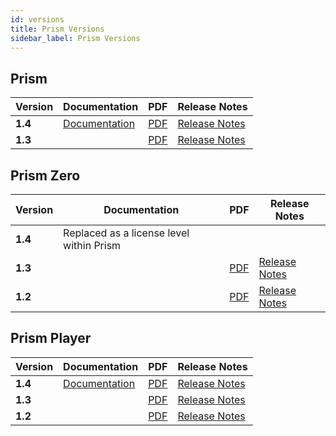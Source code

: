 ```yaml
---
id: versions
title: Prism Versions
sidebar_label: Prism Versions
---
```


## Prism

| Version | Documentation | PDF | Release Notes |
|-|-|-|-|
| **1.4** | [Documentation](../prism/introduction.md)| [PDF](https://) | [Release Notes](https://) |
| **1.3** | | [PDF](https://github.com/AvolitesLtd/TitanManual/releases/download/1.0.54/Prism-v1-3.pdf) | [Release Notes](https://web3.avolites.com/Portals/0/Downloads/ReleaseNotes/PrismSuite/Prism_Suite_v1_3_Release%20Notes.pdf) |

## Prism Zero

| Version | Documentation | PDF | Release Notes |
|-|-|-|-|
| **1.4** | Replaced as a license level within Prism |||
| **1.3** | | [PDF](https://github.com/AvolitesLtd/TitanManual/releases/download/1.0.54/Prism-Zero-v1-3.pdf) | [Release Notes](https://web3.avolites.com/Portals/0/Downloads/ReleaseNotes/PrismSuite/Prism_Suite_v1_3_Release%20Notes.pdf) |
| **1.2** | | [PDF](https://github.com/AvolitesLtd/TitanManual/releases/download/1.0.49/Prism-Zero-v1-2.pdf) | [Release Notes](https://web3.avolites.com/Portals/0/Downloads/ReleaseNotes/PrismZero/Prism_Zero_v1_2_Release%20Notes.pdf) |

## Prism Player

| Version | Documentation | PDF | Release Notes |
|-|-|-|-|
| **1.4** | [Documentation](../prism/introduction.md)| [PDF](https://) | [Release Notes](https://) |
| **1.3** | | [PDF](https://github.com/AvolitesLtd/TitanManual/releases/download/1.0.54/Prism-Player-v1-3.pdf) | [Release Notes](https://web3.avolites.com/Portals/0/Downloads/ReleaseNotes/PrismSuite/Prism_Suite_v1_3_Release%20Notes.pdf) |
| **1.2** | | [PDF](https://github.com/AvolitesLtd/TitanManual/releases/download/1.0.49/Prism-Player-v1-2.pdf) | [Release Notes](https://web3.avolites.com/Portals/0/Downloads/ReleaseNotes/PrismZero/Prism_Zero_v1_2_Release%20Notes.pdf) |